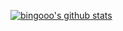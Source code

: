 [![bingooo's github stats](https://github-readme-stats.vercel.app/api?username=cheenbee)](https://github.com/anuraghazra/github-readme-stats)

